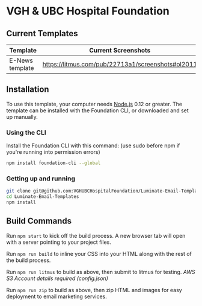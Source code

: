 # VGH & UBC Hospital Foundation

## Current Templates

Template | Current Screenshots
------------ | -------------
E-News template | https://litmus.com/pub/22713a1/screenshots#ol2011

## Installation

To use this template, your computer needs [Node.js](https://nodejs.org/en/) 0.12 or greater. The template can be installed with the Foundation CLI, or downloaded and set up manually.

### Using the CLI

Install the Foundation CLI with this command: (use sudo before npm if you're running into permission errors)

```bash
npm install foundation-cli --global
```

### Getting up and running

```bash
git clone git@github.com:VGHUBCHospitalFoundation/Luminate-Email-Templates.git
cd Luminate-Email-Templates
npm install
```

## Build Commands

Run `npm start` to kick off the build process. A new browser tab will open with a server pointing to your project files.

Run `npm run build` to inline your CSS into your HTML along with the rest of the build process.

Run `npm run litmus` to build as above, then submit to litmus for testing. *AWS S3 Account details required (config.json)*

Run `npm run zip` to build as above, then zip HTML and images for easy deployment to email marketing services.
